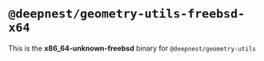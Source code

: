 # `@deepnest/geometry-utils-freebsd-x64`

This is the **x86_64-unknown-freebsd** binary for `@deepnest/geometry-utils`
